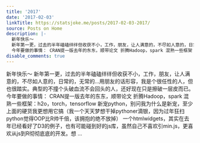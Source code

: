 ```yaml
---
title: '2017'
date: '2017-02-03'
linkTitle: https://statsjoke.me/posts/2017-02-03-2017/
source: Posts on Home
description: |-
  新年快乐～
  新年第一更，过去的半年磕磕绊绊但收获不小，工作，朋友，让人满意的，不尽如人意的，日常的，无常的&hellip;用朋友的话形容，我是个很任性的人，但也很踏实。典型的不撞个头破血流不会回头的人，还好现在只是擦破一层皮而已。
  今年要做的事情： CRAN提一版去年的东东，顺带论文 折腾Hadoop，spark 混熟一些框架：h2o，torch，tensorflow 新宠python，别问我为什么是新宠，至少上面的硬货我更想用它搞（我一个天天梦想干掉pythoner滴银，因为过年狂扫python觉得OOP比R帅千倍，该拥抱的绝不放掉） 一个htmlwidgets，其实在去年已经看好了D3的例子，也有可能碰到好的js库，虽然自己不喜欢引min.js，更喜欢从js到R彻彻底底的开发。想 ...
disable_comments: true
---
```

新年快乐～
新年第一更，过去的半年磕磕绊绊但收获不小，工作，朋友，让人满意的，不尽如人意的，日常的，无常的&hellip;用朋友的话形容，我是个很任性的人，但也很踏实。典型的不撞个头破血流不会回头的人，还好现在只是擦破一层皮而已。
今年要做的事情： CRAN提一版去年的东东，顺带论文 折腾Hadoop，spark 混熟一些框架：h2o，torch，tensorflow 新宠python，别问我为什么是新宠，至少上面的硬货我更想用它搞（我一个天天梦想干掉pythoner滴银，因为过年狂扫python觉得OOP比R帅千倍，该拥抱的绝不放掉） 一个htmlwidgets，其实在去年已经看好了D3的例子，也有可能碰到好的js库，虽然自己不喜欢引min.js，更喜欢从js到R彻彻底底的开发。想 ...